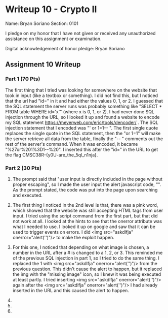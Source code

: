 Writeup 10 - Crypto II
=====

Name: Bryan Soriano
Section: 0101

I pledge on my honor that I have not given or received any unauthorized assistance on this assignment or examination.

Digital acknowledgement of honor pledge: Bryan Soriano

## Assignment 10 Writeup

### Part 1 (70 Pts)
The first thing that I tried was looking for somewhere on the website that took in input (like a textbox or something). I did not find this, but I noticed that the url had "id=" in it and had either the values 0, 1, or 2. I guessed that the SQL statement the server runs was probably something like "SELECT * FROM table WHERE id='x'" (where x is 0, 1, or 2). I had never done SQL injection through the URL, so I looked it up and found a website to encode my SQL statement https://meyerweb.com/eric/tools/dencoder/ . The SQL injection statement that I encoded was "' or 1=1-- ". The first single quote replaces the single quote in the SQL statement, then the "or 1=1" will make the server retrieve all data from the table, finally the "-- " comments out the rest of the server's command. When it was encoded, it became "%27or%201%3D1--%20". I inserted this after the "id=" in the URL to get the flag CMSC38R-{y0U-are_the_5ql_n1nja}.


### Part 2 (30 Pts)

1. The prompt said that "user input is directly included in the page without proper escaping", so I made the user input the alert javascript code, "<script> alert("") </script>". As the prompt stated, the code was put into the page upon searching and executed.

1. The first thing I noticed in the 2nd level is that, there was a pink word, which showed that the website was still accepting HTML tags from user input. I tried using the script command from the first part, but that did not work at all. I looked at the hints to see that the onerror attribute was what I needed to use. I looked it up on google and saw that it can be used to trigger events on errors. I did \<img src="askdlfja" onerror="alert('')"/\> to make the exploit happen.

1. For this one, I noticed that depending on what image is chosen, a number in the URL after a # is changed to a 1, 2, or 3. This reminded me of the previous SQL injection in part 1, so I tried to do the same thing. I replaced the 1 with \<img src="askdlfja" onerror="alert('')"/\> from the previous question. This didn't cause the alert to happen, but it replaced the img with the "missing image" icon, so I knew it was being executed at least partly. I tried inserting \<img src="askdlfja" onerror="alert('')"/\> again after the \<img src="askdlfja" onerror="alert('')"/\> I had already inserted in the URL and this caused the alert to happen.

1.

1.

1.


